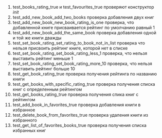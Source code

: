1) test_books_rating_true и test_favourites_true проверяют конструктор _init_
2) test_add_new_book_add_two_books проверка добавления двух книг
3) test_add_new_book_new_book_rating_is_one проверка, что добавленной книге присваивается рейтинг по умолчанию равный 1
4) test_add_new_book_add_the_same_book проверка добавления одной и той же книги дважды
5) test_set_book_rating_set_rating_to_book_not_in_list проверка что нельзя присвоить рейтинг книге, которой нет в списке
6) test_set_book_rating_set_book_rating_less_1 проверка, что нельзя выставить рейтинг меньше 1
7) test_set_book_rating_set_book_rating_more_10 проверка, что нельзя выставить рейтинг больше 10
8) test_get_book_rating_true проверка получения рейтинга по названию книги
9) test_get_books_with_specific_rating_true проверка получения списка книг с определенным рейтингом
10) test_get_books_rating_true проверка получения спика книг с рейтингом
11) test_add_book_in_favorites_true проверка добавления книги в избранное
12) test_delete_book_from_favorites_true проверка удаления книги из избранного
13) test_get_list_of_favorites_books_true проверка получения списка избранных книг